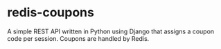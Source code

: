 # redis-coupons
A simple REST API written in Python using Django that assigns a coupon code per session. Coupons are handled by Redis.
